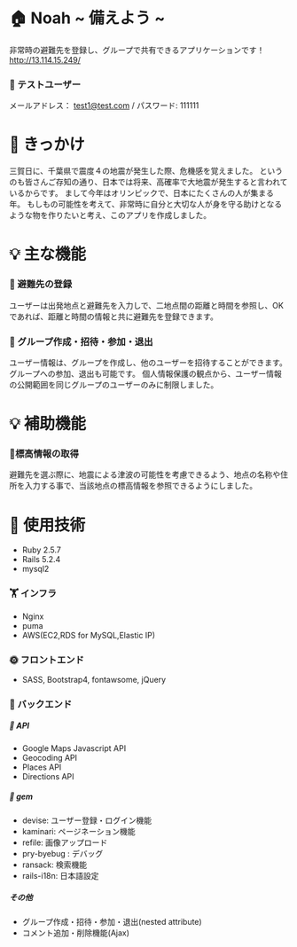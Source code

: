 # 🏠 Noah ~ 備えよう ~
非常時の避難先を登録し、グループで共有できるアプリケーションです！
http://13.114.15.249/
### 👤 テストユーザー
メールアドレス： test1@test.com  /  パスワード: 111111

# 👀 きっかけ
三賀日に、千葉県で震度４の地震が発生した際、危機感を覚えました。
というのも皆さんご存知の通り、日本では将来、高確率で大地震が発生すると言われているからです。
まして今年はオリンピックで、日本にたくさんの人が集まる年。
もしもの可能性を考えて、非常時に自分と大切な人が身を守る助けとなるような物を作りたいと考え、このアプリを作成しました。

# 💡 主な機能
### 📍 避難先の登録
ユーザーは出発地点と避難先を入力しで、二地点間の距離と時間を参照し、OKであれば、距離と時間の情報と共に避難先を登録できます。

### 👥 グループ作成・招待・参加・退出
ユーザー情報は、グループを作成し、他のユーザーを招待することができます。グループへの参加、退出も可能です。
個人情報保護の観点から、ユーザー情報の公開範囲を同じグループのユーザーのみに制限しました。

# 💡 補助機能
### 🗻標高情報の取得
避難先を選ぶ際に、地震による津波の可能性を考慮できるよう、地点の名称や住所を入力する事で、当該地点の標高情報を参照できるようにしました。

# 🔨 使用技術
- Ruby 2.5.7
- Rails  5.2.4
- mysql2

###  🏋 インフラ
- Nginx
- puma
- AWS(EC2,RDS for MySQL,Elastic IP)

###  🌞 フロントエンド
- SASS, Bootstrap4, fontawsome, jQuery

###  🌝 バックエンド

#####   🛫 API
- Google Maps Javascript API
- Geocoding API
- Places API
- Directions API

#####   🚅 gem
- devise: ユーザー登録・ログイン機能
- kaminari: ページネーション機能
- refile: 画像アップロード
- pry-byebug : デバッグ
- ransack: 検索機能
- rails-i18n: 日本語設定

#####     その他
- グループ作成・招待・参加・退出(nested attribute)
- コメント追加・削除機能(Ajax)
